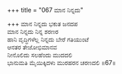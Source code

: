+++
title = "067 ಮಾನ ನಿನ್ನದು"

+++
ಮಾನ ನಿನ್ನದು ಭಕುತ ಜನದಪ   
ಮಾನ ನಿನ್ನದು ನಿನ್ನ ಶರಣರ   
ಹಾನಿ ವೃದ್ಧಿಗಳೆಲ್ಲ ನಿನ್ನದು ಬೇರೆ ಗತಿಯುಂಟೆ   
ಆನತರ ತೇಜೋಭಿಮಾನವ   
ನೀನೊಲಿದು ಸಲಹೆಂದು ಮುದದಲಿ   
ಭಾನುಮತಿ ಮೈಯಿಕ್ಕಿದಳು ಮುರಹರನ ಚರಣದಲಿ    ॥67॥